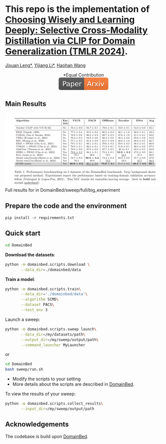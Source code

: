 # This repo is the implementation of [Choosing Wisely and Learning Deeply: Selective Cross-Modality Distillation via CLIP for Domain Generalization (TMLR 2024)](https://openreview.net/forum?id=4KLwep6mA1).

[Jixuan Leng*](https://jixuanleng.com/), [Yijiang Li*](https://williamium3000.github.io/), [Haohan Wang](https://haohanwang.github.io/)
<div align="center">
*Equal Contribution
</div>
<div align="center">
    <a href="https://arxiv.org/pdf/2402.11411.pdf"><img src="assets/Paper-Arxiv-orange.svg" ></a>
</div>

<!-- <div align="center">
<img src="assets/framework.png"  width="90%">
</div> -->


## Main Results

![Result table](assets/results.png)
Full results for in DomainBed/sweep/full/big_experiment

## Prepare the code and the environment

```
pip install -r requirements.txt
```


## Quick start
```sh
cd DomainBed
```

**Download the datasets**:

```sh
python -m domainbed.scripts.download \
       --data_dir=./domainbed/data
```

**Train a model**:

```sh
python -m domainbed.scripts.train\
       --data_dir='./domainbed/data'\
       --algorithm SCMD\
       --dataset PACS\
       --test_env 3
```

Launch a sweep:

```sh
python -m domainbed.scripts.sweep launch\
       --data_dir=/my/datasets/path\
       --output_dir=/my/sweep/output/path\
       --command_launcher MyLauncher
```

or

```sh
cd DomainBed
bash sweep/run.sh
```

* Modify the scripts to your setting
* More details about the scripts are described in [DomainBed](https://github.com/facebookresearch/DomainBed).



To view the results of your sweep:

```sh
python -m domainbed.scripts.collect_results\
       --input_dir=/my/sweep/output/path
```

## Acknowledgements
The codebase is build upon [DomainBed](https://github.com/facebookresearch/DomainBed).